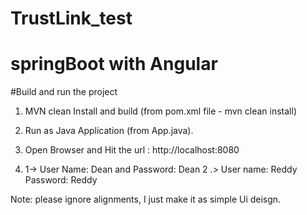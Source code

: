 # TrustLink_test
# springBoot with Angular
 
#Build  and run the project

1. MVN clean Install and build (from pom.xml file - mvn clean install)

2. Run as Java Application (from App.java).

3. Open Browser and Hit the url : http://localhost:8080

4. 1-> User Name: Dean and Password: Dean 2 .> User name: Reddy Password: Reddy

Note: please ignore alignments, I just make it as simple Ui deisgn.
